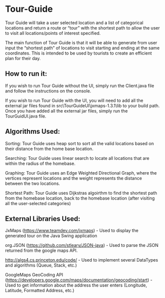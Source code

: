 # Tour-Guide
Tour Guide will take a user selected location and a list of categorical locations and return a route or “tour” with the shortest path to allow the user to visit all locations/points of interest specified.  

The main function of Tour Guide is that it will be able to generate from user input the “shortest path” of locations to visit starting and ending at the same coordinates. This is intended to be used by tourists to create an efficient plan for their day.


## How to run it:
If you wish to run Tour Guide without the UI, simply run the Client.java file and follow the
instructions on the console.

If you wish to run Tour Guide with the UI, you will need to add all the external jar files found in
src\\TourGuideUI\\jxmaps-1.3.1\\lib to your build path.
Once you have added all the external jar files, simply run the TourGuidUI.java file.

## Algorithms Used:
Sorting: Tour Guide uses heap sort to sort all the valid locations based on their distance from
the home base location.

Searching: Tour Guide uses linear search to locate all locations that are within the radius of the
homebase.

Graphing: Tour Guide uses an Edge Weighted Directional Graph, where the vertices represent locations and the weight represents the distance between the two locations.

Shortest Path: Tour Guide uses Dijkstras algoirthm to find the shortest path from the homebase location, back to the homebase location (after visiting all the user-selected categories)

## External Libraries Used:
JxMaps (https://www.teamdev.com/jxmaps) - Used to display the generated tour on the Java Swing application

org.JSON (https://github.com/stleary/JSON-java) - Used to parse the JSON returned from the google maps API.

http://algs4.cs.princeton.edu/code/ - Used to implement several DataTypes and algorithms (Queue, Stack, etc.)

GoogleMaps GeoCoding API (https://developers.google.com/maps/documentation/geocoding/start) - Used to get information about the address the user enters (Longitude, Latitude, Formatted Address, etc.)
